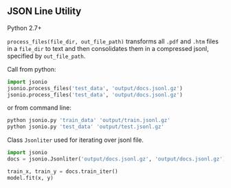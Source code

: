## JSON Line Utility

Python 2.7+

`process_files(file_dir, out_file_path)` transforms all `.pdf` and `.htm` files in a `file_dir` to text and then consolidates them in a compressed jsonl, specified by `out_file_path`.

Call from python:

``` python
import jsonio
jsonio.process_files('test_data', 'output/docs.jsonl.gz')
jsonio.process_files('test_data', 'output/docs.jsonl.gz')
```

or from command line:

``` bash
python jsonio.py 'train_data' 'output/train.jsonl.gz'
python jsonio.py 'test_data' 'output/test.jsonl.gz'
```

Class `Jsonliter` used for iterating over jsonl file.

``` python
import jsonio
docs = jsonio.Jsonliter('output/docs.jsonl.gz', 'output/docs.jsonl.gz')

train_x, train_y = docs.train_iter()
model.fit(x, y)
```
